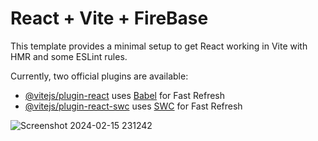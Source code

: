 # React + Vite + FireBase

This template provides a minimal setup to get React working in Vite with HMR and some ESLint rules.

Currently, two official plugins are available:

- [@vitejs/plugin-react](https://github.com/vitejs/vite-plugin-react/blob/main/packages/plugin-react/README.md) uses [Babel](https://babeljs.io/) for Fast Refresh
- [@vitejs/plugin-react-swc](https://github.com/vitejs/vite-plugin-react-swc) uses [SWC](https://swc.rs/) for Fast Refresh


![Screenshot 2024-02-15 231242](https://github.com/vedant1003k/FireBase-Contact-App/assets/114599480/5a575ae0-5e4e-4042-b91c-6573d81eaf65)
